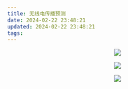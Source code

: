 ```yaml
---
title: 无线电传播预测
date: 2024-02-22 23:48:21
updated: 2024-02-22 23:48:21
tags:
---
```

<center>
<img src="https://www.hamqsl.com/solar101vhfpic.php"></a>

<img src="https://www.hamqsl.com/solarmap.php"></a>

<img src="https://www.hamqsl.com/solarsystem.php"></a>
</center>